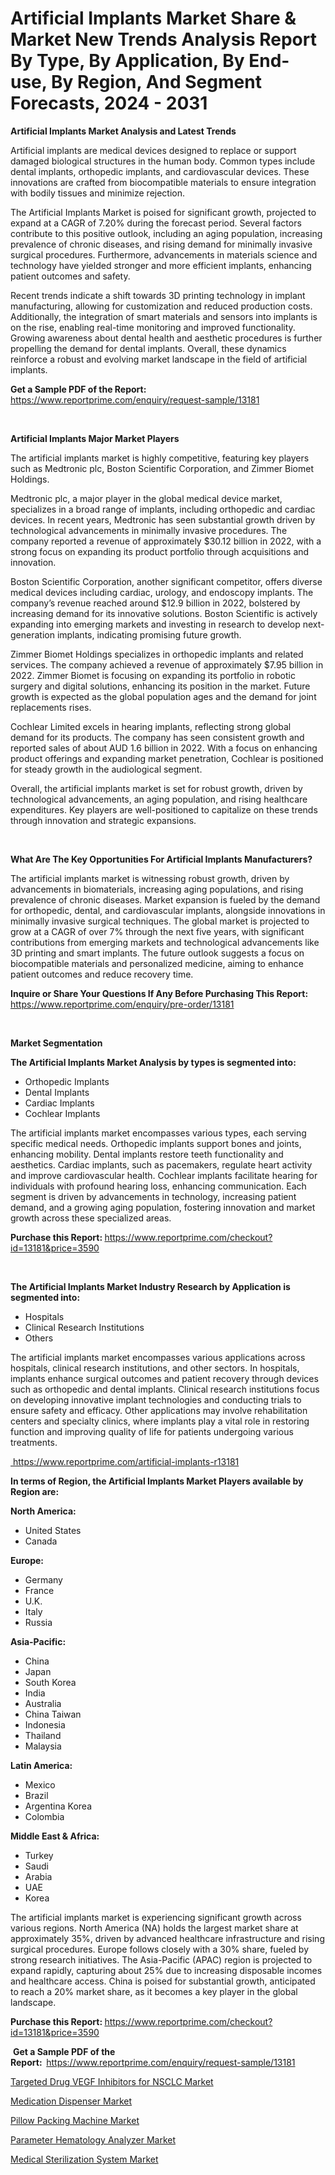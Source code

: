 <p><h1>Artificial Implants Market Share & Market New Trends Analysis Report By Type, By Application, By End-use, By Region, And Segment Forecasts, 2024 - 2031</h1></p><p><strong>Artificial Implants Market Analysis and Latest Trends</strong></p>
<p><p>Artificial implants are medical devices designed to replace or support damaged biological structures in the human body. Common types include dental implants, orthopedic implants, and cardiovascular devices. These innovations are crafted from biocompatible materials to ensure integration with bodily tissues and minimize rejection.</p><p>The Artificial Implants Market is poised for significant growth, projected to expand at a CAGR of 7.20% during the forecast period. Several factors contribute to this positive outlook, including an aging population, increasing prevalence of chronic diseases, and rising demand for minimally invasive surgical procedures. Furthermore, advancements in materials science and technology have yielded stronger and more efficient implants, enhancing patient outcomes and safety.</p><p>Recent trends indicate a shift towards 3D printing technology in implant manufacturing, allowing for customization and reduced production costs. Additionally, the integration of smart materials and sensors into implants is on the rise, enabling real-time monitoring and improved functionality. Growing awareness about dental health and aesthetic procedures is further propelling the demand for dental implants. Overall, these dynamics reinforce a robust and evolving market landscape in the field of artificial implants.</p></p>
<p><strong>Get a Sample PDF of the Report:&nbsp;</strong> <a href="https://www.reportprime.com/enquiry/request-sample/13181?utm_campaign=84&utm_medium=2&utm_source=Github&utm_content=ia&utm_term=25112024&utm_id=artificial-implants">https://www.reportprime.com/enquiry/request-sample/13181</a></p>
<p>&nbsp;</p>
<p><strong>Artificial Implants Major Market Players</strong></p>
<p><p>The artificial implants market is highly competitive, featuring key players such as Medtronic plc, Boston Scientific Corporation, and Zimmer Biomet Holdings. </p><p>Medtronic plc, a major player in the global medical device market, specializes in a broad range of implants, including orthopedic and cardiac devices. In recent years, Medtronic has seen substantial growth driven by technological advancements in minimally invasive procedures. The company reported a revenue of approximately $30.12 billion in 2022, with a strong focus on expanding its product portfolio through acquisitions and innovation.</p><p>Boston Scientific Corporation, another significant competitor, offers diverse medical devices including cardiac, urology, and endoscopy implants. The company’s revenue reached around $12.9 billion in 2022, bolstered by increasing demand for its innovative solutions. Boston Scientific is actively expanding into emerging markets and investing in research to develop next-generation implants, indicating promising future growth.</p><p>Zimmer Biomet Holdings specializes in orthopedic implants and related services. The company achieved a revenue of approximately $7.95 billion in 2022. Zimmer Biomet is focusing on expanding its portfolio in robotic surgery and digital solutions, enhancing its position in the market. Future growth is expected as the global population ages and the demand for joint replacements rises.</p><p>Cochlear Limited excels in hearing implants, reflecting strong global demand for its products. The company has seen consistent growth and reported sales of about AUD 1.6 billion in 2022. With a focus on enhancing product offerings and expanding market penetration, Cochlear is positioned for steady growth in the audiological segment.</p><p>Overall, the artificial implants market is set for robust growth, driven by technological advancements, an aging population, and rising healthcare expenditures. Key players are well-positioned to capitalize on these trends through innovation and strategic expansions.</p></p>
<p>&nbsp;</p>
<p><strong>What Are The Key Opportunities For Artificial Implants Manufacturers?</strong></p>
<p><p>The artificial implants market is witnessing robust growth, driven by advancements in biomaterials, increasing aging populations, and rising prevalence of chronic diseases. Market expansion is fueled by the demand for orthopedic, dental, and cardiovascular implants, alongside innovations in minimally invasive surgical techniques. The global market is projected to grow at a CAGR of over 7% through the next five years, with significant contributions from emerging markets and technological advancements like 3D printing and smart implants. The future outlook suggests a focus on biocompatible materials and personalized medicine, aiming to enhance patient outcomes and reduce recovery time.</p></p>
<p><strong>Inquire or Share Your Questions If Any Before Purchasing This Report:</strong> <a href="https://www.reportprime.com/enquiry/pre-order/13181?utm_campaign=84&utm_medium=2&utm_source=Github&utm_content=ia&utm_term=25112024&utm_id=artificial-implants">https://www.reportprime.com/enquiry/pre-order/13181</a></p>
<p>&nbsp;</p>
<p><strong>Market Segmentation</strong></p>
<p><strong>The Artificial Implants Market Analysis by types is segmented into:</strong></p>
<p><ul><li>Orthopedic Implants</li><li>Dental Implants</li><li>Cardiac Implants</li><li>Cochlear Implants</li></ul></p>
<p><p>The artificial implants market encompasses various types, each serving specific medical needs. Orthopedic implants support bones and joints, enhancing mobility. Dental implants restore teeth functionality and aesthetics. Cardiac implants, such as pacemakers, regulate heart activity and improve cardiovascular health. Cochlear implants facilitate hearing for individuals with profound hearing loss, enhancing communication. Each segment is driven by advancements in technology, increasing patient demand, and a growing aging population, fostering innovation and market growth across these specialized areas.</p></p>
<p><strong>Purchase this Report:&nbsp;</strong><a href="https://www.reportprime.com/checkout?id=13181&price=3590&utm_campaign=84&utm_medium=2&utm_source=Github&utm_content=ia&utm_term=25112024&utm_id=artificial-implants">https://www.reportprime.com/checkout?id=13181&price=3590</a></p>
<p>&nbsp;</p>
<p><strong>The Artificial Implants Market Industry Research by Application is segmented into:</strong></p>
<p><ul><li>Hospitals</li><li>Clinical Research Institutions</li><li>Others</li></ul></p>
<p><p>The artificial implants market encompasses various applications across hospitals, clinical research institutions, and other sectors. In hospitals, implants enhance surgical outcomes and patient recovery through devices such as orthopedic and dental implants. Clinical research institutions focus on developing innovative implant technologies and conducting trials to ensure safety and efficacy. Other applications may involve rehabilitation centers and specialty clinics, where implants play a vital role in restoring function and improving quality of life for patients undergoing various treatments.</p></p>
<p><a href="https://www.reportprime.com/artificial-implants-r13181?utm_campaign=84&utm_medium=2&utm_source=Github&utm_content=ia&utm_term=25112024&utm_id=artificial-implants">&nbsp;https://www.reportprime.com/artificial-implants-r13181</a></p>
<p><strong>In terms of Region, the Artificial Implants Market Players available by Region are:</strong></p>
<p>
    <p> <strong> North America: </strong>
        <ul>
            <li>United States</li>
            <li>Canada</li>
        </ul>
        </p> 
    <p> <strong> Europe: </strong>
        <ul>
            <li>Germany</li>
            <li>France</li>
            <li>U.K.</li>
            <li>Italy</li>
            <li>Russia</li>
        </ul>
        </p> 
    <p> <strong> Asia-Pacific: </strong>
        <ul>
            <li>China</li>
            <li>Japan</li>
            <li>South Korea</li>
            <li>India</li>
            <li>Australia</li>
            <li>China Taiwan</li>
            <li>Indonesia</li>
            <li>Thailand</li>
            <li>Malaysia</li>
        </ul>
        </p> 
    <p> <strong> Latin America: </strong>
        <ul>
            <li>Mexico</li>
            <li>Brazil</li>
            <li>Argentina Korea</li>
            <li>Colombia</li>
        </ul>
        </p> 
    <p> <strong> Middle East & Africa: </strong>
        <ul>
            <li>Turkey</li>
            <li>Saudi</li>
            <li>Arabia</li>
            <li>UAE</li>
            <li>Korea</li>
        </ul>
    </p>
    </p>
<p><p>The artificial implants market is experiencing significant growth across various regions. North America (NA) holds the largest market share at approximately 35%, driven by advanced healthcare infrastructure and rising surgical procedures. Europe follows closely with a 30% share, fueled by strong research initiatives. The Asia-Pacific (APAC) region is projected to expand rapidly, capturing about 25% due to increasing disposable incomes and healthcare access. China is poised for substantial growth, anticipated to reach a 20% market share, as it becomes a key player in the global landscape.</p></p>
<p><strong>Purchase this Report: </strong><a href="https://www.reportprime.com/checkout?id=13181&price=3590&utm_campaign=84&utm_medium=2&utm_source=Github&utm_content=ia&utm_term=25112024&utm_id=artificial-implants">https://www.reportprime.com/checkout?id=13181&price=3590</a></p>
<p>&nbsp;<strong>Get a Sample PDF of the Report:&nbsp;&nbsp;</strong><a href="https://www.reportprime.com/enquiry/request-sample/13181?utm_campaign=84&utm_medium=2&utm_source=Github&utm_content=ia&utm_term=25112024&utm_id=artificial-implants">https://www.reportprime.com/enquiry/request-sample/13181</a></p>
<p><strong></strong></p>
<p><p><a href="https://issuu.com/reportprime-2/docs/targeted-drug-vegf-inhibitors-for-n_2ee689b3b8d9f6?utm_campaign=84&utm_medium=2&utm_source=Github&utm_content=ia&utm_term=25112024&utm_id=artificial-implants">Targeted Drug VEGF Inhibitors for NSCLC Market</a></p><p><a href="https://github.com/jontyhinseyxe/Market-Research-Report-List-1/blob/main/medication-dispenser-market.md?utm_campaign=84&utm_medium=2&utm_source=Github&utm_content=ia&utm_term=25112024&utm_id=artificial-implants">Medication Dispenser Market</a></p><p><a href="https://www.linkedin.com/pulse/pillow-packing-machine-market-size-forecast-analysis-78-cagr-xlmke?utm_campaign=84&utm_medium=2&utm_source=Github&utm_content=ia&utm_term=25112024&utm_id=artificial-implants">Pillow Packing Machine Market</a></p><p><a href="https://www.linkedin.com/pulse/navigating-global-parameter-hematology-analyzer-market-from-mxgee?utm_campaign=84&utm_medium=2&utm_source=Github&utm_content=ia&utm_term=25112024&utm_id=artificial-implants">Parameter Hematology Analyzer Market</a></p><p><a href="https://github.com/AngelaWalsh696/Market-Research-Report-List-1/blob/main/medical-sterilization-system-market.md?utm_campaign=84&utm_medium=2&utm_source=Github&utm_content=ia&utm_term=25112024&utm_id=artificial-implants">Medical Sterilization System Market</a></p></p>